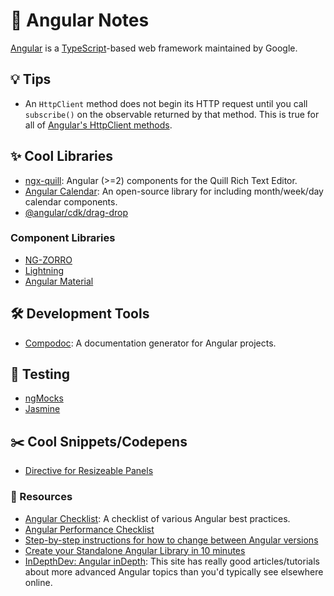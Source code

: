 # 📓 Angular Notes

[Angular](https://angular.io/) is a [TypeScript](https://www.typescriptlang.org/)-based web framework maintained by Google.

## 💡 Tips
- An `HttpClient` method does not begin its HTTP request until you call `subscribe()` on the observable returned by that method. This is true for all of [Angular's HttpClient methods](https://angular.io/api/common/http/HttpClient).

## ✨ Cool Libraries
- [ngx-quill](https://github.com/KillerCodeMonkey/ngx-quill): Angular (>=2) components for the Quill Rich Text Editor.
- [Angular Calendar](https://github.com/mattlewis92/angular-calendar): An open-source library for including month/week/day calendar components.
- [@angular/cdk/drag-drop](https://material.angular.io/cdk/drag-drop/overview)

### Component Libraries
- [NG-ZORRO](https://ng.ant.design/docs/introduce/en)
- [Lightning](https://ng-lightning.github.io/ng-lightning/#/get-started)
- [Angular Material](https://material.angular.io/)

## 🛠️ Development Tools
- [Compodoc](https://compodoc.app/guides/getting-started.html): A documentation generator for Angular projects.

## 🧪 Testing
- [ngMocks](https://ng-mocks.sudo.eu/)
- [Jasmine](https://jasmine.github.io/)

## ✂️ Cool Snippets/Codepens
- [Directive for Resizeable Panels](https://stackblitz.com/edit/angular-resizable?file=app/resizable.directive.ts)

### 📙 Resources
- [Angular Checklist](https://angular-checklist.io/default/checklist): A checklist of various Angular best practices.
- [Angular Performance Checklist](https://github.com/mgechev/angular-performance-checklist)
- [Step-by-step instructions for how to change between Angular versions](https://update.angular.io/)
- [Create your Standalone Angular Library in 10 minutes](https://indepth.dev/posts/1193/create-your-standalone-angular-library-in-10-minutes)
- [InDepthDev: Angular inDepth](https://indepth.dev/angular): This site has really good articles/tutorials about more advanced Angular topics than you'd typically see elsewhere online.
